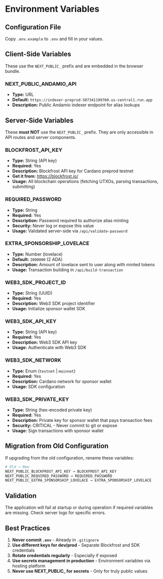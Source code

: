 # Environment Variables

## Configuration File

Copy `.env.example` to `.env` and fill in your values.

## Client-Side Variables

These use the `NEXT_PUBLIC_` prefix and are embedded in the browser bundle.

### NEXT_PUBLIC_ANDAMIO_API
- **Type:** URL
- **Default:** `https://indexer-preprod-507341199760.us-central1.run.app`
- **Description:** Public Andamio indexer endpoint for alias lookups

## Server-Side Variables

These **must NOT** use the `NEXT_PUBLIC_` prefix. They are only accessible in API routes and server components.

### BLOCKFROST_API_KEY
- **Type:** String (API key)
- **Required:** Yes
- **Description:** Blockfrost API key for Cardano preprod testnet
- **Get it from:** https://blockfrost.io/
- **Usage:** All blockchain operations (fetching UTXOs, parsing transactions, submitting)

### REQUIRED_PASSWORD
- **Type:** String
- **Required:** Yes
- **Description:** Password required to authorize alias minting
- **Security:** Never log or expose this value
- **Usage:** Validated server-side via `/api/validate-password`

### EXTRA_SPONSORSHIP_LOVELACE
- **Type:** Number (lovelace)
- **Default:** `2000000` (2 ADA)
- **Description:** Amount of lovelace sent to user along with minted tokens
- **Usage:** Transaction building in `/api/build-transaction`

### WEB3_SDK_PROJECT_ID
- **Type:** String (UUID)
- **Required:** Yes
- **Description:** Web3 SDK project identifier
- **Usage:** Initialize sponsor wallet SDK

### WEB3_SDK_API_KEY
- **Type:** String (API key)
- **Required:** Yes
- **Description:** Web3 SDK API key
- **Usage:** Authenticate with Web3 SDK

### WEB3_SDK_NETWORK
- **Type:** Enum (`testnet` | `mainnet`)
- **Required:** Yes
- **Description:** Cardano network for sponsor wallet
- **Usage:** SDK configuration

### WEB3_SDK_PRIVATE_KEY
- **Type:** String (hex-encoded private key)
- **Required:** Yes
- **Description:** Private key for sponsor wallet that pays transaction fees
- **Security:** CRITICAL - Never commit to git or expose
- **Usage:** Sign transactions with sponsor wallet

## Migration from Old Configuration

If upgrading from the old configuration, rename these variables:

```bash
# Old → New
NEXT_PUBLIC_BLOCKFROST_API_KEY → BLOCKFROST_API_KEY
NEXT_PUBLIC_REQUIRED_PASSWORD → REQUIRED_PASSWORD
NEXT_PUBLIC_EXTRA_SPONSORSHIP_LOVELACE → EXTRA_SPONSORSHIP_LOVELACE
```

## Validation

The application will fail at startup or during operation if required variables are missing. Check server logs for specific errors.

## Best Practices

1. **Never commit `.env`** - Already in `.gitignore`
2. **Use different keys for dev/prod** - Separate Blockfrost and SDK credentials
3. **Rotate credentials regularly** - Especially if exposed
4. **Use secrets management in production** - Environment variables via hosting platform
5. **Never use NEXT_PUBLIC_ for secrets** - Only for truly public values

